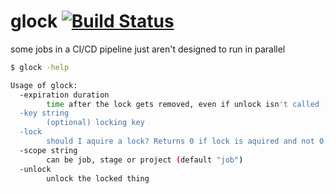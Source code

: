 # glock [![Build Status](https://travis-ci.com/cosee-gitlab/lock.svg?branch=master)](https://travis-ci.com/cosee-gitlab/lock)
some jobs in a CI/CD pipeline just aren't designed to run in parallel

```bash
$ glock -help

Usage of glock:
  -expiration duration
        time after the lock gets removed, even if unlock isn't called (default 15m0s)
  -key string
        (optional) locking key
  -lock
        should I aquire a lock? Returns 0 if lock is aquired and not 0 if error occured or lock wasn't granted
  -scope string
        can be job, stage or project (default "job")
  -unlock
        unlock the locked thing

```
